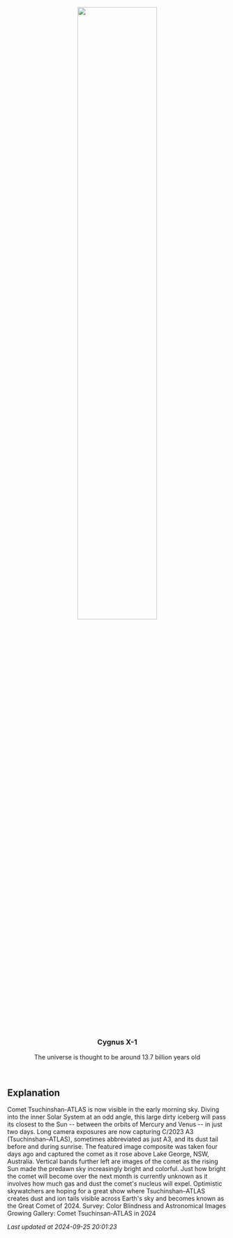 <p align='center'>
    <img src='https://apod.nasa.gov/apod/image/2409/Comet23A3_LucyHu_960.jpg' width='60%' />
    <h3 align="center">Cygnus X-1</h3>
    <p align="center">The universe is thought to be around 13.7 billion years old</p>
</p>
<br/>

Explanation
--
Comet Tsuchinshan-ATLAS is now visible in the early morning sky.  Diving into the inner Solar System at an odd angle, this large dirty iceberg will pass its closest to the Sun -- between the orbits of Mercury and Venus -- in just two days. Long camera exposures are now capturing C/2023 A3 (Tsuchinshan–ATLAS), sometimes abbreviated as just A3, and its dust tail before and during sunrise.  The featured image composite was taken four days ago and captured the comet as it rose above Lake George, NSW, Australia.  Vertical bands further left are images of the comet as the rising Sun made the predawn sky increasingly bright and colorful. Just how bright the comet will become over the next month is currently unknown as it involves how much gas and dust the comet's nucleus will expel. Optimistic skywatchers are hoping for a great show where Tsuchinshan–ATLAS creates dust and ion tails visible across Earth's sky and becomes known as the Great Comet of 2024.   Survey: Color Blindness and Astronomical Images  Growing Gallery: Comet Tsuchinsan-ATLAS in 2024


*Last updated at 2024-09-25 20:01:23*
